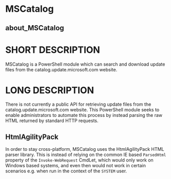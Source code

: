 ﻿# MSCatalog
## about_MSCatalog

# SHORT DESCRIPTION

MSCatalog is a PowerShell module which can search and download update files from
the catalog.update.microsoft.com website.

# LONG DESCRIPTION

There is not currently a public API for retrieving update files from the
catalog.update.microsoft.com website. This PowerShell module seeks to enable
administrators to automate this process by instead parsing the raw HTML returned
by standard HTTP requests.

## HtmlAgilityPack

In order to stay cross-platform, MSCatalog uses the HtmlAgilityPack
HTML parser library. This is instead of relying on the common IE based `ParsedHtml`
property of the `Invoke-WebRequest` CmdLet, which would only work on Windows based systems,
and even then would not work in certain scenarios e.g. when run in the context of the `SYSTEM` user.
